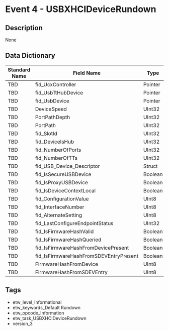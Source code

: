 # Event 4 - USBXHCIDeviceRundown

## Description
None

## Data Dictionary
|Standard Name|Field Name|Type|Description|Sample Value|
|---|---|---|---|---|
|TBD|fid_UcxController|Pointer|None|`None`|
|TBD|fid_UsbTtHubDevice|Pointer|None|`None`|
|TBD|fid_UsbDevice|Pointer|None|`None`|
|TBD|DeviceSpeed|UInt32|None|`None`|
|TBD|PortPathDepth|UInt32|None|`None`|
|TBD|PortPath|UInt32|None|`None`|
|TBD|fid_SlotId|UInt32|None|`None`|
|TBD|fid_DeviceIsHub|UInt32|None|`None`|
|TBD|fid_NumberOfPorts|UInt32|None|`None`|
|TBD|fid_NumberOfTTs|UInt32|None|`None`|
|TBD|fid_USB_Device_Descriptor|Struct|None|`None`|
|TBD|fid_IsSecureUSBDevice|Boolean|None|`None`|
|TBD|fid_IsProxyUSBDevice|Boolean|None|`None`|
|TBD|fid_IsDeviceContextLocal|Boolean|None|`None`|
|TBD|fid_ConfigurationValue|UInt8|None|`None`|
|TBD|fid_InterfaceNumber|UInt8|None|`None`|
|TBD|fid_AlternateSetting|UInt8|None|`None`|
|TBD|fid_LastConfigureEndpointStatus|UInt32|None|`None`|
|TBD|fid_IsFirmwareHashValid|Boolean|None|`None`|
|TBD|fid_IsFirmwareHashQueried|Boolean|None|`None`|
|TBD|fid_IsFirmwareHashFromDevicePresent|Boolean|None|`None`|
|TBD|fid_IsFirmwareHashFromSDEVEntryPresent|Boolean|None|`None`|
|TBD|FirmwareHashFromDevice|UInt8|None|`None`|
|TBD|FirmwareHashFromSDEVEntry|UInt8|None|`None`|

## Tags
* etw_level_Informational
* etw_keywords_Default Rundown
* etw_opcode_Information
* etw_task_USBXHCIDeviceRundown
* version_3